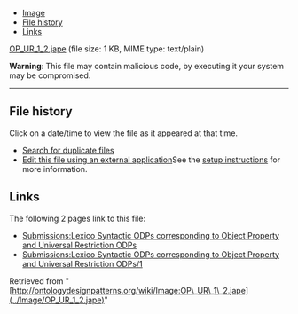 * [Image](../Image/OP_UR_1_2.jape#file)
* [File history](../Image/OP_UR_1_2.jape#filehistory)
* [Links](../Image/OP_UR_1_2.jape#filelinks)


[OP\_UR\_1\_2.jape](../images/8/8a/OP_UR_1_2.jape "OP UR 1 2.jape")‎
 (file size: 1 KB, MIME type: text/plain)




__Warning__: This file may contain malicious code, by executing it your system may be compromised.

---



## File history

Click on a date/time to view the file as it appeared at that time.



  
* [Search for duplicate files](http://ontologydesignpatterns.org/wiki/Special:FileDuplicateSearch/OP_UR_1_2.jape "Special:FileDuplicateSearch/OP UR 1 2.jape")
* [Edit this file using an external application](http://ontologydesignpatterns.org/wiki/index.php?title=Image:OP_UR_1_2.jape&action=edit&externaledit=true&mode=file "Image:OP UR 1 2.jape")See the [setup instructions](http://www.mediawiki.org/wiki/Manual:External_editors "http://www.mediawiki.org/wiki/Manual:External_editors") for more information.

## Links



The following 2 pages link to this file:


* [Submissions:Lexico Syntactic ODPs corresponding to Object Property and Universal Restriction ODPs](../Submissions/Lexico_Syntactic_ODPs_corresponding_to_Object_Property_and_Universal_Restriction_ODPs "Submissions:Lexico Syntactic ODPs corresponding to Object Property and Universal Restriction ODPs")
* [Submissions:Lexico Syntactic ODPs corresponding to Object Property and Universal Restriction ODPs/1](../Submissions/Lexico_Syntactic_ODPs_corresponding_to_Object_Property_and_Universal_Restriction_ODPs/1 "Submissions:Lexico Syntactic ODPs corresponding to Object Property and Universal Restriction ODPs/1")


Retrieved from "[http://ontologydesignpatterns.org/wiki/Image:OP\_UR\_1\_2.jape](../Image/OP_UR_1_2.jape)"
